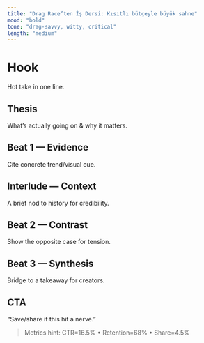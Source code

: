 ```yaml
---
title: "Drag Race’ten İş Dersi: Kısıtlı bütçeyle büyük sahne"
mood: "bold"
tone: "drag-savvy, witty, critical"
length: "medium"
---
```


# Hook
Hot take in one line.

## Thesis
What’s actually going on & why it matters.

## Beat 1 — Evidence
Cite concrete trend/visual cue.

## Interlude — Context
A brief nod to history for credibility.

## Beat 2 — Contrast
Show the opposite case for tension.

## Beat 3 — Synthesis
Bridge to a takeaway for creators.

## CTA
“Save/share if this hit a nerve.”

> Metrics hint: CTR=16.5% • Retention=68% • Share=4.5%
